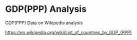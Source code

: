 # GDP(PPP) Analysis
GDP(PPP) Data on Wikipedia analysis 


https://en.wikipedia.org/wiki/List_of_countries_by_GDP_(PPP)
